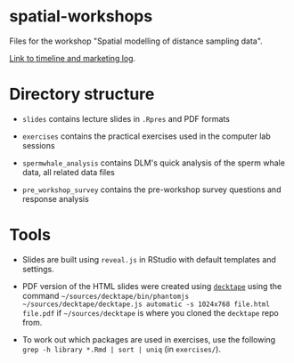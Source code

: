 spatial-workshops
=================

Files for the workshop "Spatial modelling of distance sampling data".


[Link to timeline and marketing log](https://docs.google.com/spreadsheets/d/1NqVQZTwqRkyuZNz6CJgJWmVNRvT27rhLjhEL_szLecU/edit#gid=468231088).


# Directory structure

- `slides` contains lecture slides in `.Rpres` and PDF formats
* `exercises` contains the practical exercises used in the computer lab sessions
- `spermwhale_analysis` contains DLM's quick analysis of the sperm whale data, all related data files
* `pre_workshop_survey` contains the pre-workshop survey questions and response analysis


# Tools

* Slides are built using `reveal.js` in RStudio with default templates and settings.
- PDF version of the HTML slides were created using [`decktape`](https://github.com/astefanutti/decktape) using the command `~/sources/decktape/bin/phantomjs ~/sources/decktape/decktape.js automatic -s 1024x768 file.html file.pdf` if `~/sources/decktape` is where you cloned the `decktape` repo from.
* To work out which packages are used in exercises, use the following `grep -h library *.Rmd | sort | uniq` (in `exercises/`).


